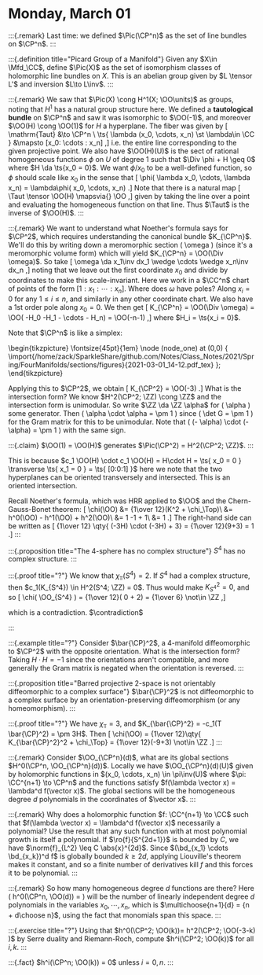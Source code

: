 # Monday, March 01

:::{.remark}
Last time: we defined $\Pic(\CP^n)$ as the set of line bundles on $\CP^n$.
:::

:::{.definition title="Picard Group of a Manifold"}
Given any $X\in \Mfd_\CC$, define $\Pic(X)$ as the set of isomorphism classes of holomorphic line bundles on $X$.
This is an abelian group given by $L \tensor L'$ and inversion $L\to L\inv$.
:::

:::{.remark}
We saw that $\Pic(X) \cong H^1(X; \OO\units)$ as groups, noting that $H^1$ has a natural group structure here.
We defined a **tautological bundle** on $\CP^n$ and saw it was isomorphic to $\OO(-1)$, and moreover $\OO(H) \cong \OO(1)$ for $H$ a hyperplane.
The fiber was given by 
\[
\mathrm{Taut} &\to \CP^n \\
\ts{ \lambda (x_0, \cdots, x_n) \st \lambda\in \CC } &\mapsto [x_0: \cdots : x_n]
,\]
i.e. the entire line corresponding to the given projective point.
We also have $\OO(H)(U)$ is the sect of rational homogeneous functions $\phi$ on $U$ of degree 1 such that $\Div \phi + H \geq 0$ where $H \da \ts{x_0 = 0}$.
We want $\phi/x_0$ to be a well-defined function, so $\phi$ should scale like $x_0$ in the sense that 
\[
\phi( \lambda x_0, \cdots, \lambda x_n) = \lambda\phi( x_0, \cdots, x_n)
.\]
Note that there is a natural map
\[
\Taut \tensor \OO(H) \mapsvia{} \OO
,\]
given by taking the line over a point and evaluating the homogeneous function on that line.
Thus $\Taut$ is the inverse of $\OO(H)$.
:::

:::{.remark}
We want to understand what Noether's formula says for $\CP^2$, which requires understanding the canonical bundle $K_{\CP^n}$.
We'll do this by writing down a meromorphic section \( \omega \) (since it's a meromorphic volume form) which will yield $K_{\CP^n} = \OO(\Div \omega)$.
So take
\[
\omega \da x_1\inv dx_1 \wedge \cdots \wedge x_n\inv dx_n 
,\]
noting that we leave out the first coordinate $x_0$ and divide by coordinates to make this scale-invariant.
Here we work in a $\CC^n$ chart of points of the form $[1: x_1 : \cdots : x_n]$.
Where does $\omega$ have poles?
Along $x_i = 0$ for any $1\leq i \leq n$, and similarly in any other coordinate chart.
We also have a 1st order pole along $x_0 = 0$.
We then get 
\[
K_{\CP^n} = \OO(\Div \omega) = \OO( -H_0 -H_1 - \cdots - H_n) = \OO(-n-1)
,\]
where $H_i = \ts{x_i =  0}$.

Note that $\CP^n$ is like a simplex:

\begin{tikzpicture}
\fontsize{45pt}{1em} 
\node (node_one) at (0,0) { \import{/home/zack/SparkleShare/github.com/Notes/Class_Notes/2021/Spring/FourManifolds/sections/figures}{2021-03-01_14-12.pdf_tex} };
\end{tikzpicture}

Applying this to $\CP^2$, we obtain
\[
K_{\CP^2} = \OO(-3)
.\]
What is the intersection form?
We know $H^2(\CP^2; \ZZ) \cong \ZZ$ and the intersection form is unimodular.
So write $\ZZ \da \ZZ \alpha$ for \( \alpha \) some generator.
Then \( \alpha \cdot \alpha = \pm 1 \) since \( \det G = \pm 1 \) for the Gram matrix for this to be unimodular.
Note that \( (- \alpha) \cdot (- \alpha) = \pm 1 \) with the same sign.


:::{.claim}
$\OO(1) = \OO(H)$ generates $\Pic(\CP^2) = H^2(\CP^2; \ZZ)$.
:::

This is because $c_1 \OO(H) \cdot c_1 \OO(H) = H\cdot H = \ts{ x_0 = 0 } \transverse \ts{ x_1 = 0 } = \ts{ [0:0:1] }$ here we note that the two hyperplanes can be oriented transversely and intersected.
This is an oriented intersection.

Recall Noether's formula, which was HRR applied to $\OO$ and the Chern-Gauss-Bonet theorem:
\[
\chi(\OO) 
&= {1\over 12}(K^2 + \chi_\Top)\\
&= h^0(\OO) - h^1(\OO) + h^2(\OO)\\
&= 1 -1 + 1\\
&= 1
.\]
The right-hand side can be written as 
\[
{1\over 12} \qty{ (-3H) \cdot (-3H) + 3} = {1\over 12}(9+3) = 1
.\]
:::

:::{.proposition title="The 4-sphere has no complex structure"}
$S^4$ has no complex structure.
:::

:::{.proof title="?"}
We know that $\chi_\Top(S^4) = 2$.
If $S^4$ had a complex structure, then $c_1(K_{S^4}) \in H^2(S^4; \ZZ) = 0$.
Thus would make $K_{S^4}^2 = 0$, and so 
\[
\chi( \OO_{S^4} ) = {1\over 12}( 0 + 2) = {1\over 6} \not\in \ZZ
,\]

which is a contradiction. 
$\contradiction$

:::

:::{.example title="?"}
Consider $\bar{\CP}^2$, a 4-manifold diffeomorphic to $\CP^2$ with the opposite orientation.
What is the intersection form?
Taking $H\cdot H = -1$ since the orientations aren't compatible, and more generally the Gram matrix is negated when the orientation is reversed.
:::

:::{.proposition title="Barred projective 2-space is not orientably diffeomorphic to a complex surface"}
$\bar{\CP}^2$ is not diffeomorphic to a complex surface by an orientation-preserving diffeomorphism (or any homeomorphism).
:::

:::{.proof title="?"}
We have $\chi_\Top = 3$, and $K_{\bar{\CP}^2} = -c_1(T \bar{\CP}^2) = \pm 3H$.
Then
\[
\chi(\OO) = {1\over 12}\qty{ K_{\bar{\CP}^2}^2 + \chi_\Top} = {1\over 12}(-9+3) \not\in \ZZ
.\]
:::

:::{.remark}
Consider $\OO_{\CP^n}(d)$, what are its global sections $H^0(\CP^n, \OO_{\CP^n}(d))$.
Locally we have $\OO_{\CP^n}(d)(U)$ given by holomorphic functions in $(x_0, \cdots, x_n) \in \pi\inv(U)$ where $\pi: \CC^{n+1} \to \CP^n$ and the functions satisfy $f(\lambda \vector x) = \lambda^d f(\vector x)$.
The global sections will be the homogeneous degree $d$ polynomials in the coordinates of $\vector x$.
:::

:::{.remark}
Why does a holomorphic function $f: \CC^{n+1} \to \CC$ such that $f(\lambda \vector x) = \lambda^d f(\vector x)$ necessarily a polynomial?
Use the result that any such function with at most polynomial growth is itself a polynomial.
If $\ro{f}{S^{2d+1}}$ is bounded by $C$, we have $\norm{f}_{L^2} \leq C \abs{x}^{2d}$.
Since $(\bd_{x_1} \cdots \bd_{x_k})^d f$ is globally bounded $k\geq 2d$, applying Liouville's theorem makes it constant, and so a finite number of derivatives kill $f$ and this forces it to be polynomial.
:::

:::{.remark}
So how many homogeneous degree $d$ functions are there?
Here
\(
h^0(\CP^n, \OO(d)) =
\)
will be the number of linearly independent degree $d$ polynomials in the variables $x_0, \cdots, x_n$, which is $\multichoose{n+1}{d} = {n + d\choose n}$, using the fact that monomials span this space.
:::

:::{.exercise title="?"}
Using that $h^0(\CP^2; \OO(k))= h^2(\CP^2; \OO(-3-k) )$ by Serre duality and Riemann-Roch, compute $h^i(\CP^2; \OO(k))$ for all $i, k$.
:::

:::{.fact}
$h^i(\CP^n; \OO(k)) = 0$ unless $i=0, n$.
:::














